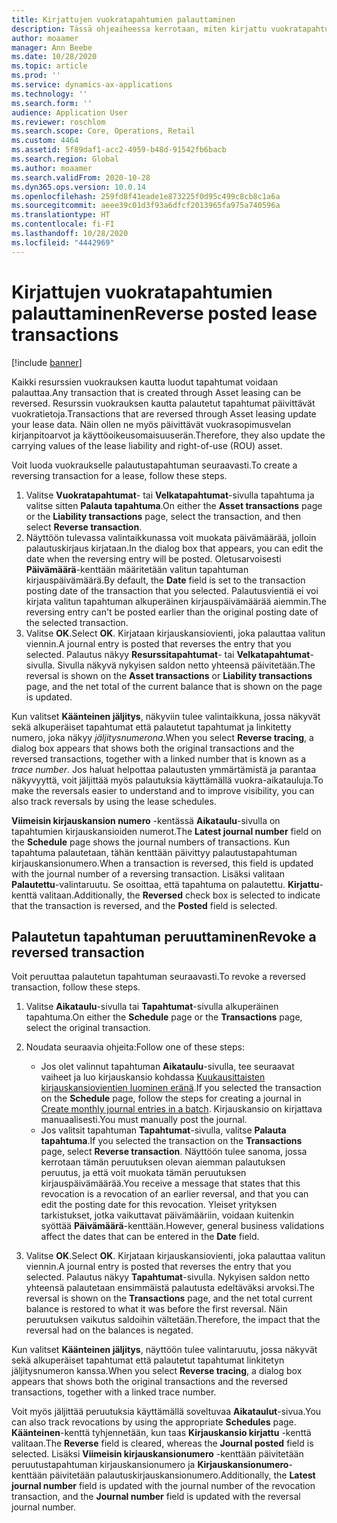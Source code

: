 ```yaml
---
title: Kirjattujen vuokratapahtumien palauttaminen
description: Tässä ohjeaiheessa kerrotaan, miten kirjattu vuokratapahtuma palautetaan. Kaikki resurssien vuokrauksen kautta luodut tapahtumat voidaan palauttaa.
author: moaamer
manager: Ann Beebe
ms.date: 10/28/2020
ms.topic: article
ms.prod: ''
ms.service: dynamics-ax-applications
ms.technology: ''
ms.search.form: ''
audience: Application User
ms.reviewer: roschlom
ms.search.scope: Core, Operations, Retail
ms.custom: 4464
ms.assetid: 5f89daf1-acc2-4959-b48d-91542fb6bacb
ms.search.region: Global
ms.author: moaamer
ms.search.validFrom: 2020-10-28
ms.dyn365.ops.version: 10.0.14
ms.openlocfilehash: 259fd8f41eade1e873225f0d95c499c8cb8c1a6a
ms.sourcegitcommit: aeee39c01d3f93a6dfcf2013965fa975a740596a
ms.translationtype: HT
ms.contentlocale: fi-FI
ms.lasthandoff: 10/28/2020
ms.locfileid: "4442969"
---
```

# <a name="reverse-posted-lease-transactions"></a><span data-ttu-id="2e399-104">Kirjattujen vuokratapahtumien palauttaminen</span><span class="sxs-lookup"><span data-stu-id="2e399-104">Reverse posted lease transactions</span></span>

[!include [banner](../includes/banner.md)]

<span data-ttu-id="2e399-105">Kaikki resurssien vuokrauksen kautta luodut tapahtumat voidaan palauttaa.</span><span class="sxs-lookup"><span data-stu-id="2e399-105">Any transaction that is created through Asset leasing can be reversed.</span></span> <span data-ttu-id="2e399-106">Resurssin vuokrauksen kautta palautetut tapahtumat päivittävät vuokratietoja.</span><span class="sxs-lookup"><span data-stu-id="2e399-106">Transactions that are reversed through Asset leasing update your lease data.</span></span> <span data-ttu-id="2e399-107">Näin ollen ne myös päivittävät vuokrasopimusvelan kirjanpitoarvot ja käyttöoikeusomaisuuserän.</span><span class="sxs-lookup"><span data-stu-id="2e399-107">Therefore, they also update the carrying values of the lease liability and right-of-use (ROU) asset.</span></span>

<span data-ttu-id="2e399-108">Voit luoda vuokraukselle palautustapahtuman seuraavasti.</span><span class="sxs-lookup"><span data-stu-id="2e399-108">To create a reversing transaction for a lease, follow these steps.</span></span>

1. <span data-ttu-id="2e399-109">Valitse **Vuokratapahtumat**- tai **Velkatapahtumat**-sivulla tapahtuma ja valitse sitten **Palauta tapahtuma**.</span><span class="sxs-lookup"><span data-stu-id="2e399-109">On either the **Asset transactions** page or the **Liability transactions** page, select the transaction, and then select **Reverse transaction**.</span></span>
2. <span data-ttu-id="2e399-110">Näyttöön tulevassa valintaikkunassa voit muokata päivämäärää, jolloin palautuskirjaus kirjataan.</span><span class="sxs-lookup"><span data-stu-id="2e399-110">In the dialog box that appears, you can edit the date when the reversing entry will be posted.</span></span> <span data-ttu-id="2e399-111">Oletusarvoisesti **Päivämäärä**-kenttään määritetään valitun tapahtuman kirjauspäivämäärä.</span><span class="sxs-lookup"><span data-stu-id="2e399-111">By default, the **Date** field is set to the transaction posting date of the transaction that you selected.</span></span> <span data-ttu-id="2e399-112">Palautusvientiä ei voi kirjata valitun tapahtuman alkuperäinen kirjauspäivämäärää aiemmin.</span><span class="sxs-lookup"><span data-stu-id="2e399-112">The reversing entry can't be posted earlier than the original posting date of the selected transaction.</span></span>
3. <span data-ttu-id="2e399-113">Valitse **OK**.</span><span class="sxs-lookup"><span data-stu-id="2e399-113">Select **OK**.</span></span> <span data-ttu-id="2e399-114">Kirjataan kirjauskansiovienti, joka palauttaa valitun viennin.</span><span class="sxs-lookup"><span data-stu-id="2e399-114">A journal entry is posted that reverses the entry that you selected.</span></span> <span data-ttu-id="2e399-115">Palautus näkyy **Resurssitapahtumat**- tai **Velkatapahtumat**-sivulla. Sivulla näkyvä nykyisen saldon netto yhteensä päivitetään.</span><span class="sxs-lookup"><span data-stu-id="2e399-115">The reversal is shown on the **Asset transactions** or **Liability transactions** page, and the net total of the current balance that is shown on the page is updated.</span></span>

<span data-ttu-id="2e399-116">Kun valitset **Käänteinen jäljitys**, näkyviin tulee valintaikkuna, jossa näkyvät sekä alkuperäiset tapahtumat että palautetut tapahtumat ja linkitetty numero, joka näkyy *jäljitysnumerona*.</span><span class="sxs-lookup"><span data-stu-id="2e399-116">When you select **Reverse tracing**, a dialog box appears that shows both the original transactions and the reversed transactions, together with a linked number that is known as a *trace number*.</span></span> <span data-ttu-id="2e399-117">Jos haluat helpottaa palautusten ymmärtämistä ja parantaa näkyvyyttä, voit jäljittää myös palautuksia käyttämällä vuokra-aikatauluja.</span><span class="sxs-lookup"><span data-stu-id="2e399-117">To make the reversals easier to understand and to improve visibility, you can also track reversals by using the lease schedules.</span></span>

<span data-ttu-id="2e399-118">**Viimeisin kirjauskansion numero** -kentässä **Aikataulu**-sivulla on tapahtumien kirjauskansioiden numerot.</span><span class="sxs-lookup"><span data-stu-id="2e399-118">The **Latest journal number** field on the **Schedule** page shows the journal numbers of transactions.</span></span> <span data-ttu-id="2e399-119">Kun tapahtuma palautetaan, tähän kenttään päivittyy palautustapahtuman kirjauskansionumero.</span><span class="sxs-lookup"><span data-stu-id="2e399-119">When a transaction is reversed, this field is updated with the journal number of a reversing transaction.</span></span> <span data-ttu-id="2e399-120">Lisäksi valitaan **Palautettu**-valintaruutu. Se osoittaa, että tapahtuma on palautettu. **Kirjattu**-kenttä valitaan.</span><span class="sxs-lookup"><span data-stu-id="2e399-120">Additionally, the **Reversed** check box is selected to indicate that the transaction is reversed, and the **Posted** field is selected.</span></span>

## <a name="revoke-a-reversed-transaction"></a><span data-ttu-id="2e399-121">Palautetun tapahtuman peruuttaminen</span><span class="sxs-lookup"><span data-stu-id="2e399-121">Revoke a reversed transaction</span></span>

<span data-ttu-id="2e399-122">Voit peruuttaa palautetun tapahtuman seuraavasti.</span><span class="sxs-lookup"><span data-stu-id="2e399-122">To revoke a reversed transaction, follow these steps.</span></span>

1. <span data-ttu-id="2e399-123">Valitse **Aikataulu**-sivulla tai **Tapahtumat**-sivulla alkuperäinen tapahtuma.</span><span class="sxs-lookup"><span data-stu-id="2e399-123">On either the **Schedule** page or the **Transactions** page, select the original transaction.</span></span>
2. <span data-ttu-id="2e399-124">Noudata seuraavia ohjeita:</span><span class="sxs-lookup"><span data-stu-id="2e399-124">Follow one of these steps:</span></span>

    - <span data-ttu-id="2e399-125">Jos olet valinnut tapahtuman **Aikataulu**-sivulla, tee seuraavat vaiheet ja luo kirjauskansio kohdassa [Kuukausittaisten kirjauskansiovientien luominen eränä](create-monthly-journals-batch.md).</span><span class="sxs-lookup"><span data-stu-id="2e399-125">If you selected the transaction on the **Schedule** page, follow the steps for creating a journal in [Create monthly journal entries in a batch](create-monthly-journals-batch.md).</span></span> <span data-ttu-id="2e399-126">Kirjauskansio on kirjattava manuaalisesti.</span><span class="sxs-lookup"><span data-stu-id="2e399-126">You must manually post the journal.</span></span>
    - <span data-ttu-id="2e399-127">Jos valitsit tapahtuman **Tapahtumat**-sivulla, valitse **Palauta tapahtuma**.</span><span class="sxs-lookup"><span data-stu-id="2e399-127">If you selected the transaction on the **Transactions** page, select **Reverse transaction**.</span></span> <span data-ttu-id="2e399-128">Näyttöön tulee sanoma, jossa kerrotaan tämän peruutuksen olevan aiemman palautuksen peruutus, ja että voit muokata tämän peruutuksen kirjauspäivämäärää.</span><span class="sxs-lookup"><span data-stu-id="2e399-128">You receive a message that states that this revocation is a revocation of an earlier reversal, and that you can edit the posting date for this revocation.</span></span> <span data-ttu-id="2e399-129">Yleiset yrityksen tarkistukset, jotka vaikuttavat päivämääriin, voidaan kuitenkin syöttää **Päivämäärä**-kenttään.</span><span class="sxs-lookup"><span data-stu-id="2e399-129">However, general business validations affect the dates that can be entered in the **Date** field.</span></span> 

3. <span data-ttu-id="2e399-130">Valitse **OK**.</span><span class="sxs-lookup"><span data-stu-id="2e399-130">Select **OK**.</span></span> <span data-ttu-id="2e399-131">Kirjataan kirjauskansiovienti, joka palauttaa valitun viennin.</span><span class="sxs-lookup"><span data-stu-id="2e399-131">A journal entry is posted that reverses the entry that you selected.</span></span> <span data-ttu-id="2e399-132">Palautus näkyy **Tapahtumat**-sivulla. Nykyisen saldon netto yhteensä palautetaan ensimmäistä palautusta edeltäväksi arvoksi.</span><span class="sxs-lookup"><span data-stu-id="2e399-132">The reversal is shown on the **Transactions** page, and the net total current balance is restored to what it was before the first reversal.</span></span> <span data-ttu-id="2e399-133">Näin peruutuksen vaikutus saldoihin vältetään.</span><span class="sxs-lookup"><span data-stu-id="2e399-133">Therefore, the impact that the reversal had on the balances is negated.</span></span>

<span data-ttu-id="2e399-134">Kun valitset **Käänteinen jäljitys**, näyttöön tulee valintaruutu, jossa näkyvät sekä alkuperäiset tapahtumat että palautetut tapahtumat linkitetyn jäljitysnumeron kanssa.</span><span class="sxs-lookup"><span data-stu-id="2e399-134">When you select **Reverse tracing**, a dialog box appears that shows both the original transactions and the reversed transactions, together with a linked trace number.</span></span>

<span data-ttu-id="2e399-135">Voit myös jäljittää peruutuksia käyttämällä soveltuvaa **Aikataulut**-sivua.</span><span class="sxs-lookup"><span data-stu-id="2e399-135">You can also track revocations by using the appropriate **Schedules** page.</span></span> <span data-ttu-id="2e399-136">**Käänteinen**-kenttä tyhjennetään, kun taas **Kirjauskansio kirjattu** -kenttä valitaan.</span><span class="sxs-lookup"><span data-stu-id="2e399-136">The **Reverse** field is cleared, whereas the **Journal posted** field is selected.</span></span> <span data-ttu-id="2e399-137">Lisäksi **Viimeisin kirjauskansionumero** -kenttään päivitetään peruutustapahtuman kirjauskansionumero ja **Kirjauskansionumero**-kenttään päivitetään palautuskirjauskansionumero.</span><span class="sxs-lookup"><span data-stu-id="2e399-137">Additionally, the **Latest journal number** field is updated with the journal number of the revocation transaction, and the **Journal number** field is updated with the reversal journal number.</span></span>
